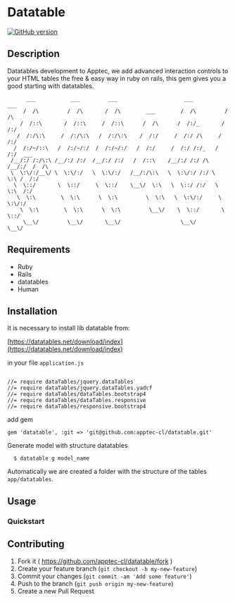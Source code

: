 # Datatable
[![GitHub version](https://badge.fury.io/gh/apptec-cl%2Fdatatable.svg)](https://badge.fury.io/gh/apptec-cl%2Fdatatable)

## Description

Datatables development to Apptec, we add advanced interaction controls to your HTML tables the free & easy way in ruby on rails, this gem gives you a good starting with datatables.

```
      ___           ___         ___                     ___           ___
     /  /\         /  /\       /  /\        ___        /  /\         /  /\
    /  /::\       /  /::\     /  /::\      /  /\      /  /:/_       /  /:/
   /  /:/\:\     /  /:/\:\   /  /:/\:\    /  /:/     /  /:/ /\     /  /:/
  /  /:/~/::\   /  /:/~/:/  /  /:/~/:/   /  /:/     /  /:/ /:/_   /  /:/  ___
 /__/:/ /:/\:\ /__/:/ /:/  /__/:/ /:/   /  /::\    /__/:/ /:/ /\ /__/:/  /  /\
 \  \:\/:/__\/ \  \:\/:/   \  \:\/:/   /__/:/\:\   \  \:\/:/ /:/ \  \:\ /  /:/
  \  \::/       \  \::/     \  \::/    \__\/  \:\   \  \::/ /:/   \  \:\  /:/
   \  \:\        \  \:\      \  \:\         \  \:\   \  \:\/:/     \  \:\/:/
    \  \:\        \  \:\      \  \:\         \__\/    \  \::/       \  \::/
     \__\/         \__\/       \__\/                   \__\/         \__\/

```


## Requirements

 - Ruby 
 - Rails
 - datatables
 - Human

## Installation

It is necessary to install lib datatable from:

[https://datatables.net/download/index](https://datatables.net/download/index)

in your file ```application.js```


```

//= require dataTables/jquery.dataTables
//= require dataTables/jquery.dataTables.yadcf
//= require dataTables/dataTables.bootstrap4
//= require dataTables/dataTables.responsive
//= require dataTables/responsive.bootstrap4

```

add gem

```
gem 'datatable', :git => 'git@github.com:apptec-cl/datatable.git'

```

Generate model with structure datatables

```
  $ datatable g model_name
```

Automatically we are created a folder with the  structure of the tables ```app/datatables```.

## Usage

### Quickstart


## Contributing

1. Fork it ( https://github.com/apptec-cl/datatable/fork )
2. Create your feature branch (`git checkout -b my-new-feature`)
3. Commit your changes (`git commit -am 'Add some feature'`)
4. Push to the branch (`git push origin my-new-feature`)
5. Create a new Pull Request